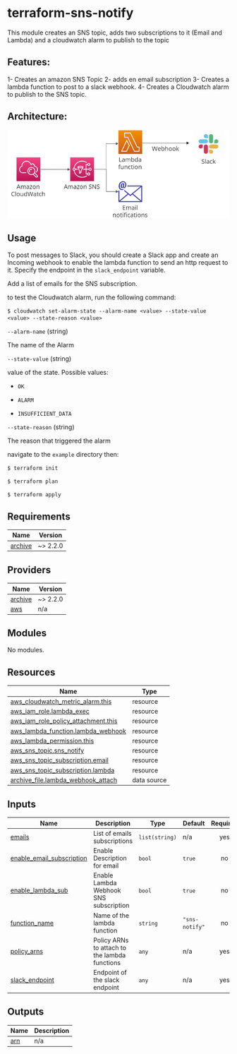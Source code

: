 # terraform-sns-notify

This module creates an SNS topic, adds two subscriptions to it (Email and Lambda) and a cloudwatch alarm to publish to the topic

## Features:
1- Creates an amazon SNS Topic
2- adds en email subscription
3- Creates a lambda function to post to a slack webhook.
4- Creates a Cloudwatch alarm to publish to the SNS topic.

## Architecture:

![Image](./docs/sns_notify_architecture.png)

## Usage

To post messages to Slack, you should create a Slack app and create an Incoming webhook to enable the lambda function to send an http request to it.
Specify the endpoint in the `slack_endpoint` variable.

Add a list of emails for the SNS subscription.

to test the Cloudwatch alarm, run the following command:

```shell
$ cloudwatch set-alarm-state --alarm-name <value> --state-value <value> --state-reason <value>
```

`--alarm-name` (string)

The name of the Alarm

`--state-value` (string)

value of the state. Possible values:

- `OK`

- `ALARM`

- `INSUFFICIENT_DATA`

`--state-reason` (string)

The reason that triggered the alarm

navigate to the `example` directory then:

```shell
$ terraform init 
```

```shell
$ terraform plan 
```

```shell
$ terraform apply 
```

<!-- BEGIN_TF_DOCS -->
## Requirements

| Name | Version |
|------|---------|
| <a name="requirement_archive"></a> [archive](#requirement\_archive) | ~> 2.2.0 |

## Providers

| Name | Version |
|------|---------|
| <a name="provider_archive"></a> [archive](#provider\_archive) | ~> 2.2.0 |
| <a name="provider_aws"></a> [aws](#provider\_aws) | n/a |

## Modules

No modules.

## Resources

| Name | Type |
|------|------|
| [aws_cloudwatch_metric_alarm.this](https://registry.terraform.io/providers/hashicorp/aws/latest/docs/resources/cloudwatch_metric_alarm) | resource |
| [aws_iam_role.lambda_exec](https://registry.terraform.io/providers/hashicorp/aws/latest/docs/resources/iam_role) | resource |
| [aws_iam_role_policy_attachment.this](https://registry.terraform.io/providers/hashicorp/aws/latest/docs/resources/iam_role_policy_attachment) | resource |
| [aws_lambda_function.lambda_webhook](https://registry.terraform.io/providers/hashicorp/aws/latest/docs/resources/lambda_function) | resource |
| [aws_lambda_permission.this](https://registry.terraform.io/providers/hashicorp/aws/latest/docs/resources/lambda_permission) | resource |
| [aws_sns_topic.sns_notify](https://registry.terraform.io/providers/hashicorp/aws/latest/docs/resources/sns_topic) | resource |
| [aws_sns_topic_subscription.email](https://registry.terraform.io/providers/hashicorp/aws/latest/docs/resources/sns_topic_subscription) | resource |
| [aws_sns_topic_subscription.lambda](https://registry.terraform.io/providers/hashicorp/aws/latest/docs/resources/sns_topic_subscription) | resource |
| [archive_file.lambda_webhook_attach](https://registry.terraform.io/providers/hashicorp/archive/latest/docs/data-sources/file) | data source |

## Inputs

| Name | Description | Type | Default | Required |
|------|-------------|------|---------|:--------:|
| <a name="input_emails"></a> [emails](#input\_emails) | List of emails subscriptions | `list(string)` | n/a | yes |
| <a name="input_enable_email_subscription"></a> [enable\_email\_subscription](#input\_enable\_email\_subscription) | Enable Description for email | `bool` | `true` | no |
| <a name="input_enable_lambda_sub"></a> [enable\_lambda\_sub](#input\_enable\_lambda\_sub) | Enable Lambda Webhook SNS subscription | `bool` | `true` | no |
| <a name="input_function_name"></a> [function\_name](#input\_function\_name) | Name of the lambda function | `string` | `"sns-notify"` | no |
| <a name="input_policy_arns"></a> [policy\_arns](#input\_policy\_arns) | Policy ARNs to attach to the lambda functions | `any` | n/a | yes |
| <a name="input_slack_endpoint"></a> [slack\_endpoint](#input\_slack\_endpoint) | Endpoint of the slack endpoint | `any` | n/a | yes |

## Outputs

| Name | Description |
|------|-------------|
| <a name="output_arn"></a> [arn](#output\_arn) | n/a |
<!-- END_TF_DOCS -->


